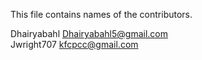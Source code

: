 This file contains names of the contributors.

Dhairyabahl <Dhairyabahl5@gmail.com> <br/>
Jwright707 <kfcpcc@gmail.com>